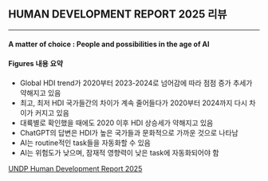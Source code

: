 ## HUMAN DEVELOPMENT REPORT 2025 리뷰
---

#### A matter of choice : People and possibilities in the age of AI
#### Figures 내용 요약
- Global HDI trend가 2020부터 2023-2024로 넘어감에 따라 점점 증가 추세가 약해지고 있음
- 최고, 최저 HDI 국가들간의 차이가 계속 줄어들다가 2020부터 2024까지 다시 차이가 커지고 있음
- 대륙별로 확인했을 때에도 2020 이후 HDI 상승세가 약해지고 있음
- ChatGPT의 답변은 HDI가 높은 국가들과 문화적으로 가까운 것으로 나타남
- AI는 routine적인 task들을 자동화할 수 있음
- AI는 위험도가 낮으며, 잠재적 영향력이 낮은 task에 자동화되어야 함
  


[UNDP Human Development Report 2025](https://hdr.undp.org/system/files/documents/global-report-document/hdr2025reporten.pdf)
